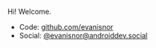 Hi! Welcome.

* Code: [github.com/evanisnor](https://github.com/evanisnor)
* Social: [@evanisnor@androiddev.social](https://androiddev.social/@evanisnor)

